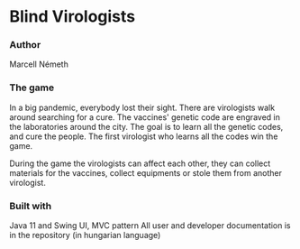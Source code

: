 # Blind Virologists #

### Author ###

Marcell Németh

### The game ###

In a big pandemic, everybody lost their sight. There are virologists walk around searching for a cure. The vaccines' genetic code are engraved
in the laboratories around the city. The goal is to learn all the genetic codes, and cure the people. The first virologist who learns all the
codes win the game.

During the game the virologists can affect each other, they can collect materials for the vaccines, collect equipments or stole them from another
virologist.

### Built with ###

Java 11 and Swing UI, MVC pattern
All user and developer documentation is in the repository (in hungarian language)

